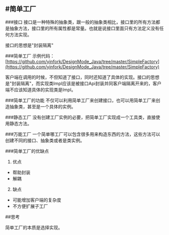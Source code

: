 #简单工厂
---
###接口
接口是一种特殊的抽象类，跟一般的抽象类相比，接口里的所有方法都是抽象方法，接口里的所有属性都是常量。也就是说接口里面只有方法定义没有任何方法实现。

接口的思想是"封装隔离"

###简单工厂
示例代码：
[https://github.com/yinfork/DesignMode_Java/tree/master/SimpleFactory](https://github.com/yinfork/DesignMode_Java/tree/master/SimpleFactory)

客户端在调用的时候，不但知道了接口，同时还知道了具体的实现。接口的思想是"封装隔离"，而实现类Impl应该是被接口Api封装并同客户端隔离开来的，客户端不应该知道具体的实现类是Impl。

###简单工厂的功能
不仅可以利用简单工厂来创建接口，也可以用简单工厂来创造抽象类，甚至是一个具体的实例。

###静态工厂
没有创建工厂实例的必要，把简单工厂实现成一个工具类，直接使用静态方法。

###万能工厂
 一个简单哪工厂可以包含很多用来构造东西的方法，这些方法可以创建不同的接口、抽象类或者是类实例。

###简单工厂的优缺点
1. 优点
* 帮助封装
* 解耦
2. 缺点
* 可能增加客户端的复杂度
* 不方便扩展子工厂

##思考

简单工厂的本质是选择实现。

